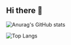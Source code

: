 ## Hi there 👋

![Anurag's GitHub stats](https://github-readme-stats.vercel.app/api?username=viniciush4&count_private=true&include_all_commits=true&show_icons=true&theme=github_dark_dimmed)

![Top Langs](https://github-readme-stats.vercel.app/api/top-langs/?username=viniciush4)



<!--
**viniciush4/viniciush4** is a ✨ _special_ ✨ repository because its `README.md` (this file) appears on your GitHub profile.

Here are some ideas to get you started:

- 🔭 I’m currently working on ...
- 🌱 I’m currently learning ...
- 👯 I’m looking to collaborate on ...
- 🤔 I’m looking for help with ...
- 💬 Ask me about ...
- 📫 How to reach me: ...
- 😄 Pronouns: ...
- ⚡ Fun fact: ...
-->
